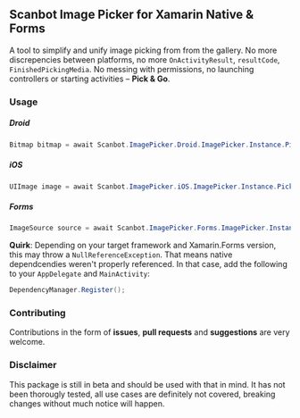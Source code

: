 ## Scanbot Image Picker for Xamarin Native & Forms

A tool to simplify and unify image picking from from the gallery. No more discrepencies between platforms, no more `OnActivityResult`, `resultCode`, `FinishedPickingMedia`. No messing with permissions, no launching controllers or starting activities – **Pick & Go**. 

### Usage

##### Droid

```cs
Bitmap bitmap = await Scanbot.ImagePicker.Droid.ImagePicker.Instance.Pick();
```

##### iOS

```cs
UIImage image = await Scanbot.ImagePicker.iOS.ImagePicker.Instance.Pick();
```

##### Forms

```c#
ImageSource source = await Scanbot.ImagePicker.Forms.ImagePicker.Instance.Pick();
```

**Quirk**: Depending on your target framework and Xamarin.Forms version, this may throw a `NullReferenceException`. That means native dependcendies weren't properly referenced. In that case, add the following to your `AppDelegate` and `MainActivity`:

```c#
DependencyManager.Register();
```



### Contributing

Contributions in the form of **issues**, **pull requests** and **suggestions** are very welcome. 

### Disclaimer

This package is still in beta and should be used with that in mind. It has not been thorougly tested, all use cases are definitely not covered, breaking changes without much notice will happen.

